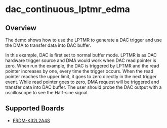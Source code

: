 # dac_continuous_lptmr_edma

## Overview

The demo shows how to use the LPTMR to generate a DAC trigger and use the DMA to transfer data into DAC buffer.

In this example, DAC is first set to normal buffer mode. LPTMR is as DAC hardware trigger source and DMA would work 
when DAC read pointer is zero. When run the example, the DAC is triggered by LPTMR and the read pointer increases by one,
every time the trigger occurs. When the read pointer reaches the upper limit, it goes to zero directly in the next trigger event.
While read pointer goes to zero, DMA request will be triggered and transfer data into DAC buffer. The user should probe
the DAC output with a oscilloscope to see the Half-sine signal.

## Supported Boards
- [FRDM-K32L2A4S](../../../_boards/frdmk32l2a4s/driver_examples/dac/continuous_lptmr_edma/example_board_readme.md)
